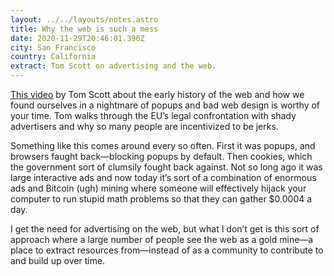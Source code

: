 ```yaml
---
layout: ../../layouts/notes.astro
title: Why the web is such a mess
date: 2020-11-29T20:46:01.396Z
city: San Francisco
country: California
extract: Tom Scott on advertising and the web.
---
```


[This video](https://youtu.be/OFRjZtYs3wY) by Tom Scott about the early history of the web and how we found ourselves in a nightmare of popups and bad web design is worthy of your time. Tom walks through the EU’s legal confrontation with shady advertisers and why so many people are incentivized to be jerks.

Something like this comes around every so often. First it was popups, and browsers faught back—blocking popups by default. Then cookies, which the government sort of clumsily fought back against. Not so long ago it was large interactive ads and now today it’s sort of a combination of enormous ads and Bitcoin (ugh) mining where someone will effectively hijack your computer to run stupid math problems so that they can gather $0.0004 a day.

I get the need for advertising on the web, but what I don’t get is this sort of approach where a large number of people see the web as a gold mine—a place to extract resources from—instead of as a community to contribute to and build up over time.
